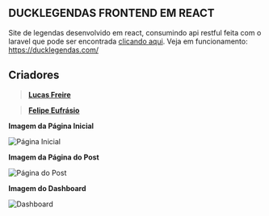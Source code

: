 ## DUCKLEGENDAS FRONTEND EM REACT

Site de legendas desenvolvido em react, consumindo api restful feita com o laravel que pode ser encontrada <a href="https://github.com/freirejandre/ducklegendas-backend">clicando aqui</a>. Veja em funcionamento: https://ducklegendas.com/

## Criadores
> **<a href="https://github.com/freirejandre" target="_blank">Lucas Freire</a>**

> **<a href="https://github.com/garumam" target="_blank">Felipe Eufrásio</a>**

**Imagem da Página Inicial**

![Página Inicial](https://github.com/garumam/ducklegendas-frontend/blob/master/imagens-sistema/pagina-inicial.png)

**Imagem da Página do Post**

![Página do Post](https://github.com/garumam/ducklegendas-frontend/blob/master/imagens-sistema/pagina-post.png)

**Imagem do Dashboard**

![Dashboard](https://github.com/garumam/ducklegendas-frontend/blob/master/imagens-sistema/dashboard.png)
